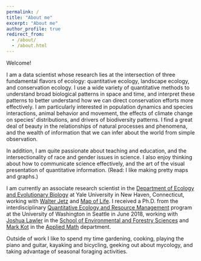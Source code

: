 ```yaml
---
permalink: /
title: "About me"
excerpt: "About me"
author_profile: true
redirect_from: 
  - /about/
  - /about.html
---
```


Welcome!

I am a data scientist whose research lies at the intersection of three fundamental flavors of ecology: quantitative ecology, landscape ecology, and conservation ecology. I use a wide variety of quantitative methods to understand broad biological patterns in space and time, and interpret these patterns to better understand how we can direct conservation efforts more effectively. I am particularly interested in population dynamics and species interactions, animal behavior and movement, the effects of climate change on species’ distributions, and drivers of biodiversity patterns. I find a great deal of beauty in the relationships of natural processes and phenomena, and the wealth of information that we can infer about the world from simple observation.

In addition, I am quite passionate about teaching and education, and the intersectionality of race and gender issues in science. I also enjoy thinking about how to communicate science effectively, and the art of the visual presentation of quantitative information. (Read: I like making pretty maps and graphs.)

I am currently an associate research scientist in the [Department of Ecology and Evolutionary Biology](https://eeb.yale.edu/) at Yale University in New Haven, Connecticut, working with [Walter Jetz](https://jetzlab.yale.edu/) and [Map of Life](https://mol.org/). I received a Ph.D. from the interdisciplinary [Quantitative Ecology and Resource Management](https://quantitative.uw.edu/graduate/degree-programs/) program at the University of Washington in Seattle in June 2018, working with [Joshua Lawler](http://depts.washington.edu/landecol/) in the [School of Environmental and Forestry Sciences](https://sefs.uw.edu/) and [Mark Kot](http://faculty.washington.edu/mkot/) in the [Applied Math](https://amath.washington.edu/) department.

Outside of work I like to spend my time gardening, cooking, playing the piano and guitar, kayaking and bicycling, geeking out about mycology, and taking advantage of seasonal foraging activities.